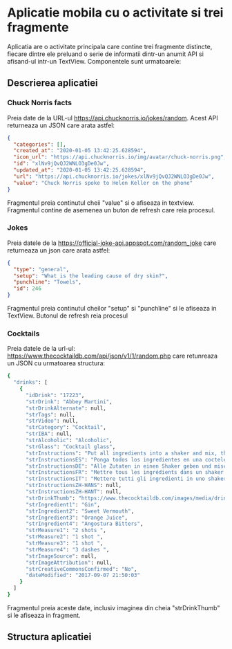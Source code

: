 # Aplicatie mobila cu o activitate si trei fragmente

Aplicatia are o activitate principala care contine trei fragmente distincte, fiecare dintre ele preluand o serie de informatii dintr-un anumit API si afisand-ul intr-un TextView. Componentele sunt urmatoarele: 


## Descrierea aplicatiei

### Chuck Norris facts

Preia date de la URL-ul https://api.chucknorris.io/jokes/random. Acest API returneaza un JSON care arata astfel: 

```json
{
  "categories": [],
  "created_at": "2020-01-05 13:42:25.628594",
  "icon_url": "https://api.chucknorris.io/img/avatar/chuck-norris.png",
  "id": "xlNv9jQvQJ2WNLO3gDe0Jw",
  "updated_at": "2020-01-05 13:42:25.628594",
  "url": "https://api.chucknorris.io/jokes/xlNv9jQvQJ2WNLO3gDe0Jw",
  "value": "Chuck Norris spoke to Helen Keller on the phone"
}
```

Fragmentul preia continutul cheii "value" si o afiseaza in textview. Fragmentul contine de asemenea un buton de refresh care reia procesul. 

### Jokes 

Preia datele de la https://official-joke-api.appspot.com/random_joke care returneaza un json care arata astfel: 

```json
{
  "type": "general",
  "setup": "What is the leading cause of dry skin?",
  "punchline": "Towels",
  "id": 246
}
```

Fragmentul preia continutul cheilor "setup" si "punchline" si le afiseaza in TextView. Butonul de refresh reia procesul

### Cocktails

Preia datele de la url-ul: https://www.thecocktaildb.com/api/json/v1/1/random.php care retunreaza un JSON cu urmatoarea structura: 

```bash
{
  "drinks": [
    {
      "idDrink": "17223",
      "strDrink": "Abbey Martini",
      "strDrinkAlternate": null,
      "strTags": null,
      "strVideo": null,
      "strCategory": "Cocktail",
      "strIBA": null,
      "strAlcoholic": "Alcoholic",
      "strGlass": "Cocktail glass",
      "strInstructions": "Put all ingredients into a shaker and mix, then strain contents into a chilled cocktail glass.",
      "strInstructionsES": "Ponga todos los ingredientes en una coctelera, mézclelos y cuele el contenido en una copa de cóctel fría.",
      "strInstructionsDE": "Alle Zutaten in einen Shaker geben und mischen, dann den Inhalt in ein gekühltes Cocktailglas abseihen.",
      "strInstructionsFR": "Mettre tous les ingrédients dans un shaker et mélanger, puis filtrer le contenu dans un verre à cocktail réfrigéré.",
      "strInstructionsIT": "Mettere tutti gli ingredienti in uno shaker e mescolare, quindi filtrare il contenuto in una coppetta da cocktail fredda.",
      "strInstructionsZH-HANS": null,
      "strInstructionsZH-HANT": null,
      "strDrinkThumb": "https://www.thecocktaildb.com/images/media/drink/2mcozt1504817403.jpg",
      "strIngredient1": "Gin",
      "strIngredient2": "Sweet Vermouth",
      "strIngredient3": "Orange Juice",
      "strIngredient4": "Angostura Bitters",
      "strMeasure1": "2 shots ",
      "strMeasure2": "1 shot ",
      "strMeasure3": "1 shot ",
      "strMeasure4": "3 dashes ",
      "strImageSource": null,
      "strImageAttribution": null,
      "strCreativeCommonsConfirmed": "No",
      "dateModified": "2017-09-07 21:50:03"
    }
  ]
}
```

Fragmentul preia aceste date, inclusiv imaginea din cheia "strDrinkThumb" si le afiseaza in fragment. 

## Structura aplicatiei




